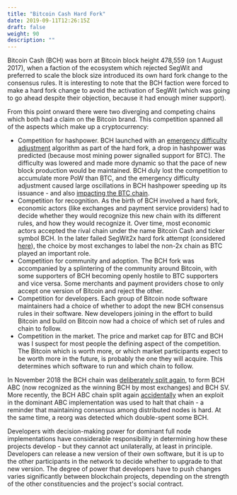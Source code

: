 ```yaml
---
title: "Bitcoin Cash Hard Fork"
date: 2019-09-11T12:26:15Z
draft: false
weight: 90
description: ""
---
```



Bitcoin Cash (BCH) was born at Bitcoin block height 478,559 (on 1 August 2017), when a faction of the ecosystem which rejected SegWit and preferred to scale the block size introduced its own hard fork change to the consensus rules. It is interesting to note that the BCH faction were forced to make a hard fork change to avoid the activation of SegWit (which was going to go ahead despite their objection, because it had enough miner support).

From this point onward there were two diverging and competing chains which both had a claim on the Bitcoin brand. This competition spanned all of the aspects which make up a cryptocurrency:

* Competition for hashpower. BCH launched with an [emergency difficulty adjustment](https://papers.ssrn.com/sol3/papers.cfm?abstract_id=3383739) algorithm as part of the hard fork, a drop in hashpower was predicted (because most mining power signalled support for BTC). The difficulty was lowered and made more dynamic so that the pace of new block production would be maintained. BCH duly lost the competition to accumulate more PoW than BTC, and the emergency difficulty adjustment caused large oscillations in BCH hashpower speeding up its issuance - and also [impacting the BTC chain](https://themerkle.com/bch-eda-was-designed-to-cause-bitcoin-network-congestion-former-dev-claims/).
* Competition for recognition. As the birth of BCH involved a hard fork, economic actors (like exchanges and payment service providers) had to decide whether they would recognize this new chain with its different rules, and how they would recognize it. Over time, most economic actors accepted the rival chain under the name Bitcoin Cash and ticker symbol BCH. In the later failed SegWit2x hard fork attempt (considered [here](/governance/bitcoin)), the choice by most exchanges to label the non-2x chain as BTC played an important role.
* Competition for community and adoption. The BCH fork was accompanied by a splintering of the community around Bitcoin, with some supporters of BCH becoming openly hostile to BTC supporters and vice versa. Some merchants and payment providers chose to only accept one version of Bitcoin and reject the other.
* Competition for developers. Each group of Bitcoin node software maintainers had a choice of whether to adopt the new BCH consensus rules in their software. New developers joining in the effort to build Bitcoin and build on Bitcoin now had a choice of which set of rules and chain to follow.
* Competition in the market. The price and market cap for BTC and BCH was I suspect for most people the defining aspect of the competition. The Bitcoin which is worth more, or which market participants expect to be worth more in the future, is probably the one they will acquire. This determines which software to run and which chain to follow.

In November 2018 the BCH chain was [deliberately split again](https://medium.com/@richardred/hash-war-theater-67d3fcac3e97), to form BCH ABC (now recognized as the winning BCH by most exchanges) and BCH SV. More recently, the BCH ABC chain split again [accidentally](https://blog.bitmex.com/the-bitcoin-cash-hardfork-three-interrelated-incidents/) when an exploit in the dominant ABC implementation was used to halt that chain - a reminder that maintaining consensus among distributed nodes is hard. At the same time, a reorg was detected which double-spent some BCH.

Developers with decision-making power for dominant full node implementations have considerable responsibility in determining how these projects develop - but they cannot act unilaterally, at least in principle. Developers can release a new version of their own software, but it is up to the other participants in the network to decide whether to upgrade to that new version. The degree of power that developers have to push changes varies significantly between blockchain projects, depending on the strength of the other constituencies and the project's social contract.

